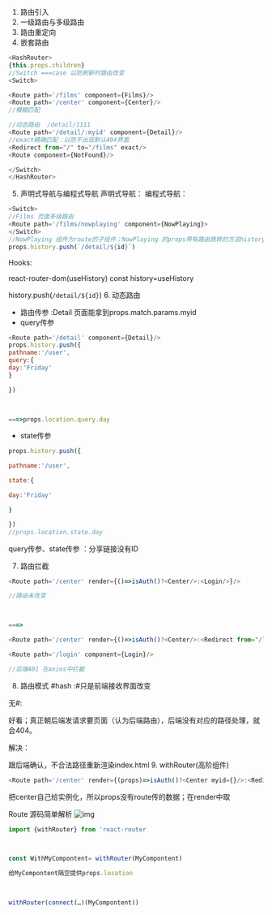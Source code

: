 1. 路由引入 
2. 一级路由与多级路由 
3. 路由重定向 
4. 嵌套路由
```javascript
<HashRouter> 
{this.props.children} 
//Switch ===case 以防刷新时路由改变 
<Switch> 

<Route path='/films' component={Films}/> 
<Route path='/center' component={Center}/> 
//模糊匹配  

//动态路由  /detail/1111 
<Route path='/detail/:myid' component={Detail}/> 
//exact精确匹配：以防不出现默认404界面 
<Redirect from="/" to="/films" exact/> 
<Route component={NotFound}/> 

</Switch> 
</HashRouter> 
```
5. 声明式导航与编程式导航 
声明式导航：<NavLink to=''></NavLink>
编程式导航：  
```javascript
<Switch> 
//Films 页面多级路由 
<Route path='/films/nowplaying' component={NowPlaying}> 
</Switch> 
//NowPlaying 组件为route的子组件；NowPlaying 的props带有路由跳转的方法history、location（路径）、match 
props.history.push(`/detail/${id}`) 

```
Hooks: 

react-router-dom(useHistory) 
const history=useHistory 

history.push(`/detail/${id}`) 
6. 动态路由 
- 路由传参 :Detail 页面能拿到props.match.params.myid
-  query传参 
```javascript
<Route path='/detail' component={Detail}/> 
props.history.push({ 
pathname:'/user',
query:{ 
day:'Friday' 
} 

}) 

 

===>props.location.query.day 
```
- state传参 
```javascript
props.history.push({ 

pathname:'/user', 

state:{ 

day:'Friday' 

} 

}) 
//props.location.state.day 
```

query传参、state传参 ：分享链接没有ID 

7. 路由拦截 
```javascript
<Route path='/center' render={()=>isAuth()?<Center/>:<Login/>}/> 

//路由未改变 

 

===> 

<Route path='/center' render={()=>isAuth()?<Center/>:<Redirect from="/login"/>}/> 

<Route path='/login' component={Login}/> 

//后端401 在axios中拦截 
```
8. 路由模式 
#hash :#只是前端接收界面改变 <HashRouter> 

无#:<BrowserRouter> 

好看；真正朝后端发请求要页面（认为后端路由），后端没有对应的路径处理，就会404。 

解决： 

跟后端确认，不合法路径重新渲染index.html 
9. withRouter(高阶组件) 
 
```javascript
<Route path='/center' render={(props)=>isAuth()?<Center myid={}/>:<Redirect from="/login"/>}/> 
```
把center自己给实例化，所以props没有route传的数据；在render中取 

Route 源码简单解析 
![img]()
```javascript
import {withRouter} from 'react-router 

 

const WithMyCompontent= withRouter(MyCompontent) 

给MyCompontent隔空提供props.location 

 

withRouter(connect(…)(MyCompontent)) 
```
 